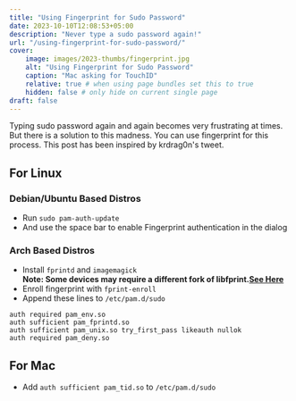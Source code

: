 ```yaml
---
title: "Using Fingerprint for Sudo Password"
date: 2023-10-10T12:08:53+05:00
description: "Never type a sudo password again!"
url: "/using-fingerprint-for-sudo-password/"
cover:
    image: images/2023-thumbs/fingerprint.jpg
    alt: "Using Fingerprint for Sudo Password"
    caption: "Mac asking for TouchID"
    relative: true # when using page bundles set this to true
    hidden: false # only hide on current single page
draft: false
---
```

Typing sudo password again and again becomes very frustrating at times. But there is a solution to this madness.
You can use fingerprint for this process. This post has been inspired by krdrag0n's tweet.
## For Linux
### Debian/Ubuntu Based Distros
- Run `sudo pam-auth-update`
- And use the space bar to enable Fingerprint authentication in the dialog
### Arch Based Distros
- Install `fprintd` and `imagemagick`   
**Note: Some devices may require a different fork of libfprint.[See Here](https://wiki.archlinux.org/title/fprint#Installation)**
- Enroll fingerprint with `fprint-enroll`
- Append these lines to `/etc/pam.d/sudo`
```
auth required pam_env.so
auth sufficient pam_fprintd.so
auth sufficient pam_unix.so try_first_pass likeauth nullok
auth required pam_deny.so
```

## For Mac
- Add `auth sufficient pam_tid.so` to `/etc/pam.d/sudo`

